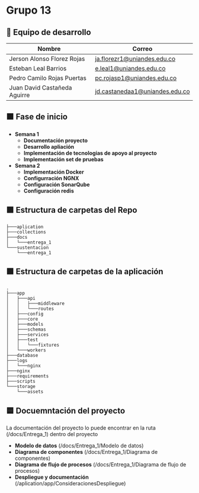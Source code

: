 # Grupo 13

## 👥 Equipo de desarrollo 

| Nombre | Correo |
|--------|--------|
|Jerson Alonso Florez Rojas | ja.florezr1@uniandes.edu.co|
|Esteban Leal Barrios | e.leal1@uniandes.edu.co |
|Pedro Camilo Rojas Puertas | pc.rojasp1@uniandes.edu.co| 
|Juan David Castañeda Aguirre| jd.castanedaa1@uniandes.edu.co|

## 🟧 Fase de inicio
- **Semana 1**
  - **Documentación proyecto**
  - **Desarrollo apliación**
  - **Implementación de tecnologias de apoyo al proyecto**
  - **Implementación set de pruebas**
- **Semana 2**
  - **Implementación Docker**
  - **Configurración NGNX**
  - **Configuración SonarQube**
  - **Configuración redis**

## 🟩 Estructura de carpetas del Repo
```text
├───aplication
├───collections
├───docs
│   └───entrega_1
└───sustentacion
    └───entrega_1
```
## 🟩 Estructura de carpetas de la aplicación 
```text
.
├───app
│   ├───api
│   │   ├───middleware
│   │   └───routes
│   ├───config
│   ├───core
│   ├───models
│   ├───schemas
│   ├───services
│   ├───test
│   │   └───fixtures
│   └───workers
├───database
├───logs
│   └───nginx
├───nginx
├───requirements
├───scripts
└───storage
    └───assets
```
## 🟦 Docuemntación del proyecto
La documentación del proyecto lo puede encontrar en la ruta (/docs/Entrega_1) dentro del proyecto
- **Modelo de datos** (/docs/Entrega_1/Modelo de datos)
- **Diagrama de componentes** (/docs/Entrega_1/Diagrama de componentes)
- **Diagrama de flujo de procesos** (/docs/Entrega_1/Diagrama de flujo de procesos)
- **Despliegue y documentación** (/aplication/app/ConsideracionesDespliegue)

